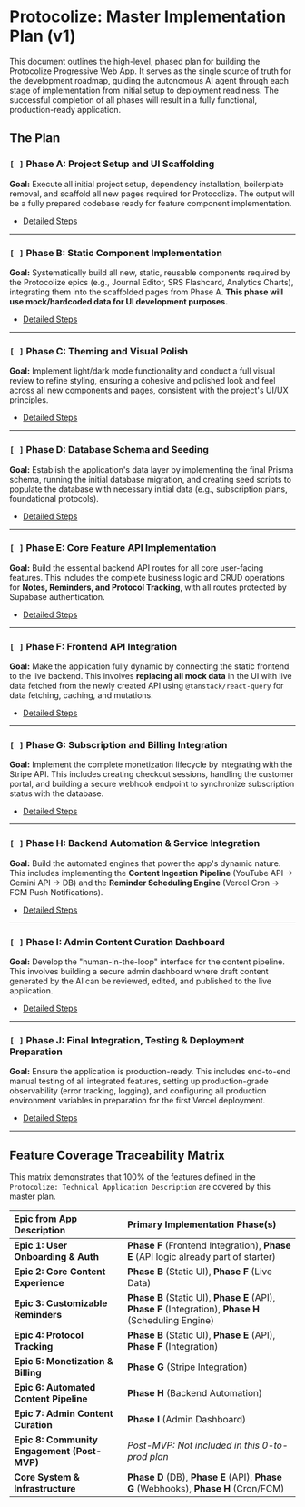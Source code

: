 # **Protocolize: Master Implementation Plan (v1)**

This document outlines the high-level, phased plan for building the Protocolize Progressive Web App. It serves as the single source of truth for the development roadmap, guiding the autonomous AI agent through each stage of implementation from initial setup to deployment readiness. The successful completion of all phases will result in a fully functional, production-ready application.

## The Plan

### `[ ]` Phase A: Project Setup and UI Scaffolding
**Goal:** Execute all initial project setup, dependency installation, boilerplate removal, and scaffold all new pages required for Protocolize. The output will be a fully prepared codebase ready for feature component implementation.

*   [Detailed Steps](./docs/phases/phase-a-project-setup-and-ui-scaffolding.md)

---
### `[ ]` Phase B: Static Component Implementation
**Goal:** Systematically build all new, static, reusable components required by the Protocolize epics (e.g., Journal Editor, SRS Flashcard, Analytics Charts), integrating them into the scaffolded pages from Phase A. **This phase will use mock/hardcoded data for UI development purposes.**

*   [Detailed Steps](./docs/phases/phase-b-static-component-implementation.md)

---
### `[ ]` Phase C: Theming and Visual Polish
**Goal:** Implement light/dark mode functionality and conduct a full visual review to refine styling, ensuring a cohesive and polished look and feel across all new components and pages, consistent with the project's UI/UX principles.

*   [Detailed Steps](./docs/phases/phase-c-theming-and-visual-polish.md)

---
### `[ ]` Phase D: Database Schema and Seeding
**Goal:** Establish the application's data layer by implementing the final Prisma schema, running the initial database migration, and creating seed scripts to populate the database with necessary initial data (e.g., subscription plans, foundational protocols).

*   [Detailed Steps](./docs/phases/phase-d-database-schema-and-seeding.md)

---
### `[ ]` Phase E: Core Feature API Implementation
**Goal:** Build the essential backend API routes for all core user-facing features. This includes the complete business logic and CRUD operations for **Notes, Reminders, and Protocol Tracking**, with all routes protected by Supabase authentication.

*   [Detailed Steps](./docs/phases/phase-e-core-feature-api-implementation.md)

---
### `[ ]` Phase F: Frontend API Integration
**Goal:** Make the application fully dynamic by connecting the static frontend to the live backend. This involves **replacing all mock data** in the UI with live data fetched from the newly created API using `@tanstack/react-query` for data fetching, caching, and mutations.

*   [Detailed Steps](./docs/phases/phase-f-frontend-api-integration.md)

---
### `[ ]` Phase G: Subscription and Billing Integration
**Goal:** Implement the complete monetization lifecycle by integrating with the Stripe API. This includes creating checkout sessions, handling the customer portal, and building a secure webhook endpoint to synchronize subscription status with the database.

*   [Detailed Steps](./docs/phases/phase-g-subscription-and-billing-integration.md)

---
### `[ ]` Phase H: Backend Automation & Service Integration
**Goal:** Build the automated engines that power the app's dynamic nature. This includes implementing the **Content Ingestion Pipeline** (YouTube API -> Gemini API -> DB) and the **Reminder Scheduling Engine** (Vercel Cron -> FCM Push Notifications).

*   [Detailed Steps](./docs/phases/phase-h-backend-automation-and-services.md)

---
### `[ ]` Phase I: Admin Content Curation Dashboard
**Goal:** Develop the "human-in-the-loop" interface for the content pipeline. This involves building a secure admin dashboard where draft content generated by the AI can be reviewed, edited, and published to the live application.

*   [Detailed Steps](./docs/phases/phase-i-admin-content-curation-dashboard.md)

---
### `[ ]` Phase J: Final Integration, Testing & Deployment Preparation
**Goal:** Ensure the application is production-ready. This includes end-to-end manual testing of all integrated features, setting up production-grade observability (error tracking, logging), and configuring all production environment variables in preparation for the first Vercel deployment.

*   [Detailed Steps](./docs/phases/phase-j-final-testing-and-deployment-prep.md)

---
## Feature Coverage Traceability Matrix

This matrix demonstrates that 100% of the features defined in the `Protocolize: Technical Application Description` are covered by this master plan.

| Epic from App Description | Primary Implementation Phase(s) |
| :--- | :--- |
| **Epic 1: User Onboarding & Auth** | **Phase F** (Frontend Integration), **Phase E** (API logic already part of starter) |
| **Epic 2: Core Content Experience** | **Phase B** (Static UI), **Phase F** (Live Data) |
| **Epic 3: Customizable Reminders** | **Phase B** (Static UI), **Phase E** (API), **Phase F** (Integration), **Phase H** (Scheduling Engine) |
| **Epic 4: Protocol Tracking** | **Phase B** (Static UI), **Phase E** (API), **Phase F** (Integration) |
| **Epic 5: Monetization & Billing** | **Phase G** (Stripe Integration) |
| **Epic 6: Automated Content Pipeline** | **Phase H** (Backend Automation) |
| **Epic 7: Admin Content Curation** | **Phase I** (Admin Dashboard) |
| **Epic 8: Community Engagement (Post-MVP)** | *Post-MVP: Not included in this 0-to-prod plan* |
| **Core System & Infrastructure** | **Phase D** (DB), **Phase E** (API), **Phase G** (Webhooks), **Phase H** (Cron/FCM) |